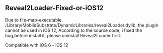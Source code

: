 ## Reveal2Loader-Fixed-or-iOS12

Due to file-map-executable /Library/MobileSubstrate/DynamicLibraries/reveal2Loader.dylib, the plugin cannot be used in iOS 12, According to the source code, i fixed the bug,before install it, please uninstall Reveal2Loader first.

Compatible with iOS 6 - iOS 12
